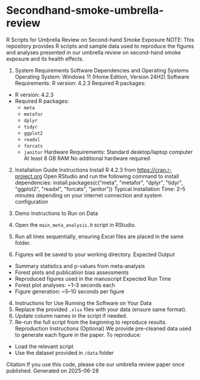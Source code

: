 # Secondhand-smoke-umbrella-review 
R Scripts for Umbrella Review on Second-hand Smoke Exposure
NOTE: This repository provides R scripts and sample data used to reproduce the figures and analyses presented in our umbrella review on second-hand smoke exposure and its health effects.

1. System Requirements
Software Dependencies and Operating Systems
Operating System:
Windows 11 (Home Edition, Version 24H2)
Software Requirements:
R version: 4.2.3
Required R packages:
- R version: 4.2.3
- Required R packages:
  - `meta`
  - `metafor`
  - `dplyr`
  - `tidyr`
  - `ggplot2`
  - `readxl`
  - `forcats`
  - `janitor`
Hardware Requirements:
Standard desktop/laptop computer
At least 8 GB RAM
No additional hardware required

2. Installation Guide
Instructions
Install R 4.2.3 from https://cran.r-project.org
Open RStudio and run the following command to install dependencies:
install.packages(c("meta", "metafor", "dplyr", "tidyr", "ggplot2", "readxl", "forcats", "janitor"))
Typical Installation Time: 2–5 minutes depending on your internet connection and system configuration

3. Demo
Instructions to Run on Data
1. Open the `main_meta_analysis.R` script in RStudio.
2. Run all lines sequentially, ensuring Excel files are placed in the same folder.
3. Figures will be saved to your working directory.
Expected Output
- Summary statistics and p-values from meta-analysis
- Forest plots and publication bias assessments
- Reproduced figures used in the manuscript
Expected Run Time
- Forest plot analyses: ~1–3 seconds each
- Figure generation: ~5–10 seconds per figure

4. Instructions for Use
Running the Software on Your Data
1. Replace the provided `.xlsx` files with your data (ensure same format).
2. Update column names in the script if needed.
3. Re-run the full script from the beginning to reproduce results.
Reproduction Instructions (Optional)
We provide pre-cleaned data used to generate each figure in the paper. To reproduce:
- Load the relevant script
- Use the dataset provided in `/data` folder

Citation
If you use this code, please cite our umbrella review paper once published.
Generated on 2025-06-28
